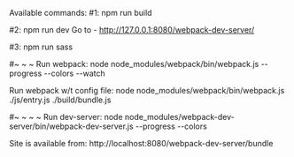 Available commands:
#1:
    npm run build

#2:
    npm run dev
Go to - http://127.0.0.1:8080/webpack-dev-server/   

#3:
    npm run sass
    
#~ ~ ~
Run webpack:
		node node_modules/webpack/bin/webpack.js --progress --colors --watch

Run webpack w/t config file:
		node node_modules/webpack/bin/webpack.js ./js/entry.js ./build/bundle.js

#~ ~ ~ ~
Run dev-server:
		node node_modules/webpack-dev-server/bin/webpack-dev-server.js --progress --colors

Site is available from:
		http://localhost:8080/webpack-dev-server/bundle